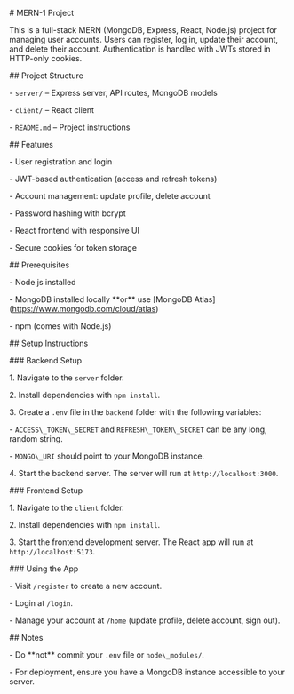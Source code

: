 \# MERN-1 Project



This is a full-stack MERN (MongoDB, Express, React, Node.js) project for managing user accounts. Users can register, log in, update their account, and delete their account. Authentication is handled with JWTs stored in HTTP-only cookies.



\## Project Structure



\- `server/` – Express server, API routes, MongoDB models  

\- `client/` – React client  

\- `README.md` – Project instructions



\## Features



\- User registration and login  

\- JWT-based authentication (access and refresh tokens)  

\- Account management: update profile, delete account  

\- Password hashing with bcrypt  

\- React frontend with responsive UI  

\- Secure cookies for token storage



\## Prerequisites



\- Node.js installed  

\- MongoDB installed locally \*\*or\*\* use \[MongoDB Atlas](https://www.mongodb.com/cloud/atlas)  

\- npm (comes with Node.js)



\## Setup Instructions



\### Backend Setup



1\. Navigate to the `server` folder.  

2\. Install dependencies with `npm install`.  

3\. Create a `.env` file in the `backend` folder with the following variables:





\- `ACCESS\_TOKEN\_SECRET` and `REFRESH\_TOKEN\_SECRET` can be any long, random string.  

\- `MONGO\_URI` should point to your MongoDB instance.  



4\. Start the backend server. The server will run at `http://localhost:3000`.



\### Frontend Setup



1\. Navigate to the `client` folder.  

2\. Install dependencies with `npm install`.  

3\. Start the frontend development server. The React app will run at `http://localhost:5173`.



\### Using the App



\- Visit `/register` to create a new account.  

\- Login at `/login`.  

\- Manage your account at `/home` (update profile, delete account, sign out).  



\## Notes



\- Do \*\*not\*\* commit your `.env` file or `node\_modules/`.  

\- For deployment, ensure you have a MongoDB instance accessible to your server.  







